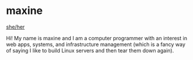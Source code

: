 # maxine

[she/her](https://pronouns.within.lgbt/she/her/her/hers/herself)

Hi! My name is maxine and I am a computer programmer with an interest in web apps, systems, and infrastructure management (which is a fancy way of saying I like to build Linux servers and then tear them down again).
